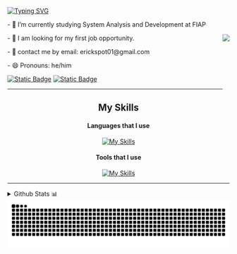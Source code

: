 [![Typing SVG](https://readme-typing-svg.demolab.com?font=Sedan&size=30&pause=1500&color=FFB000&vCenter=true&random=false&width=850&height=60&lines=Hello%2C+I'm+Erick!!!;I'm+a+System+Analysis+and+Development+student%2C+from+Brazil)](https://git.io/typing-svg)

<div>
<p>- 🌱 I’m currently studying System Analysis and Development at FIAP</p>                                         
<img align=right height=150px src="https://media.tenor.com/k_FD58xnsicAAAAi/work-internet.gif"  />
<p>- 🔭 I am looking for my first job opportunity.</p>                             
<p>- 💬 contact me by email: erickspot01@gmail.com</p>                                       
<p>- 😄 Pronouns: he/him</p>


<a href="https://www.instagram.com/erick_0105_?igsh=bG1semNyYmNpZzEw" target="_blank">![Static Badge](https://img.shields.io/badge/instagram-1?style=for-the-badge&logo=instagram&logoColor=white&color=%23D83A5C)</a>
<a href="https://www.linkedin.com/in/erick-alves-295180235?utm_source=share&utm_campaign=share_via&utm_content=profile&utm_medium=android_app" target="_blank">![Static Badge](https://img.shields.io/badge/instagram-1?style=for-the-badge&logo=linkedin&logoColor=white&color=blue)</a>


---
<div align=center>
  
## My Skills

#### Languages that I use
  
[![My Skills](https://skillicons.dev/icons?i=js,html,css,python,java,md)](https://skillicons.dev)

#### Tools that I use

[![My Skills](https://skillicons.dev/icons?i=vscode,idea,pycharm,git,github,figma,sketchup)](https://skillicons.dev)
</div>

---

<details>
<summary>Github Stats 📊</summary>
  
![Erick0105's GitHub stats](https://github-readme-stats.vercel.app/api?username=Erick0105&show_icons=true&theme=vision-friendly-dark)
![Top Langs](https://github-readme-stats.vercel.app/api/top-langs/?username=Erick0105&layout=compact&theme=vision-friendly-dark)
</details>

<img src="https://raw.githubusercontent.com/Erick0105/Erick0105/output/snake.svg" alt="Snake animation" align="center" />
